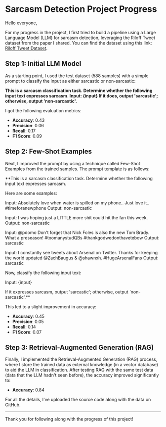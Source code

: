 # Sarcasm Detection Project Progress

Hello everyone,

For my progress in the project, I first tried to build a pipeline using a Large Language Model (LLM) for sarcasm detection, leveraging the Riloff Tweet dataset from the paper I shared. You can find the dataset using this link: [Riloff Tweet Dataset](https://github.com/MirunaPislar/Sarcasm-Detection/blob/master/res/README.md).

## Step 1: Initial LLM Model

As a starting point, I used the test dataset (588 samples) with a simple prompt to classify the input as either sarcastic or non-sarcastic:

**This is a sarcasm classification task. Determine whether the following input text expresses sarcasm. Input: {input} If it does, output 'sarcastic'; otherwise, output 'non-sarcastic'.**

I got the following evaluation metrics:

- **Accuracy**: 0.43
- **Precision**: 0.06
- **Recall**: 0.17
- **F1 Score**: 0.09

## Step 2: Few-Shot Examples

Next, I improved the prompt by using a technique called Few-Shot Examples from the trained samples. The prompt template is as follows:

**This is a sarcasm classification task. Determine whether the following input text expresses sarcasm.

Here are some examples:

Input: Absolutely love when water is spilled on my phone.. Just love it.. #timeforanewphone Output: non-sarcastic

Input: I was hoping just a LITTLE more shit could hit the fan this week. Output: non-sarcastic

Input: @pdomo Don't forget that Nick Foles is also the new Tom Brady. What a preseason! #toomanystudQBs #thankgodwedonthavetebow Output: sarcastic

Input: I constantly see tweets about Arsenal on Twitter. Thanks for keeping the world updated @ZachBaugus & @shawnxh. #HugeArsenalFans Output: sarcastic

Now, classify the following input text:

Input: {input}

If it expresses sarcasm, output 'sarcastic'; otherwise, output 'non-sarcastic'.**

This led to a slight improvement in accuracy:

- **Accuracy**: 0.45
- **Precision**: 0.05
- **Recall**: 0.14
- **F1 Score**: 0.07

## Step 3: Retrieval-Augmented Generation (RAG)

Finally, I implemented the Retrieval-Augmented Generation (RAG) process, where I store the trained data as external knowledge (in a vector database) to aid the LLM in classification. After testing RAG with the same test data (data that the LLM hadn't seen before), the accuracy improved significantly to:

- **Accuracy**: 0.84

For all the details, I've uploaded the source code along with the data on GitHub.

---

Thank you for following along with the progress of this project!
